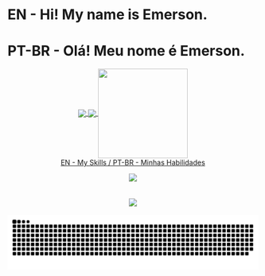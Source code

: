 <h1> EN - Hi! My name is Emerson. </h1>
<h1> PT-BR - Olá! Meu nome é Emerson. </h1>

<div align="center">
  <a href="https://github.com/DevEmersonSouza">
  <img height="180em"   align="center" src="https://github-readme-stats.vercel.app/api?username=DevEmersonSouza&show_icons=true&theme=react&include_all_commits=true&count_private=true"/>
  <img height="180em"  align="center" src="https://github-readme-stats.vercel.app/api/top-langs/?username=DevEmersonSouza&layout=compact&langs_count=7&theme=react" />
<img align="center" width="180" height="180" src="https://i.pinimg.com/736x/9c/83/ba/9c83bad7d23250df2264b3936bf2b928.jpg">
 <br>
<div  align="center">
  EN - My Skills / PT-BR - Minhas Habilidades
 <p align="center">
  <a href="https://skillicons.dev">
    <img src="https://skillicons.dev/icons?i=js,html,css,nodejs,react,visualstudio,wordpress,figma,sass,github" />
  </a>
</p>
</div>
  <br>
    <div align="center">
<a href="https://www.linkedin.com/in/emersonsouzasilva/" target="_blank"><img src="https://img.shields.io/badge/-LinkedIn-%230077B5?style=for-the-badge&logo=linkedin&logoColor=white" target="_blank"></a> 
  
  ![Snake animation](https://github.com/ellen2121/ellen2121/blob/output/github-contribution-grid-snake.svg)
 
</div>
